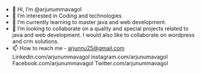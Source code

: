 - 👋 Hi, I’m @arjunummavagol
- 👀 I’m interested in Coding and technologies
- 🌱 I’m currently learning to master java and web development.
- 💞️ I’m looking to collaborate on a quality and special projects related to java and web development. I would also like to collaborate on wordpress and crm solutions.
- 📫 How to reach me - 
arjunnu25@gmail.com 
Linkedin.com/arjunummavagol
instagram.com/arjunumavagol
Facebook.com/arjunummavagol
Twitter.com/arjunummavagol
<!---
arjunummavagol/arjunummavagol is a ✨ special ✨ repository because its `README.md` (this file) appears on your GitHub profile.
You can click the Preview link to take a look at your changes.
--->
